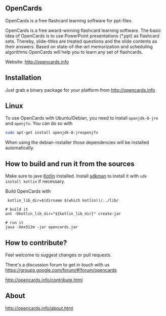 OpenCards
-----------

OpenCards is a free flashcard learning software for ppt-files

OpenCards is a free award-winning flashcard learning software. The basic idea of OpenCards
is to use PowerPoint presentations (*.ppt) as flashcard sets. Thereby, slide-titles are
treated questions and the slide contents as their answers. Based on state-of-the-art
memorization and scheduling algorithms OpenCards will help you to learn any set of flashcards.

Website: http://opencards.info


Installation
------------

Just grab a binary package for your platform from http://opencards.info


## Linux 

To use OpenCards with Ubuntu/Debian, you need to install `openjdk-8-jre` and `openjfx`. You can do so with

```bash
sudo apt-get install openjdk-8-jreopenjfx 
```
When using the debian-installer those dependencies will be installed automatically.

How to build and run it from the sources
--------------------------------

Make sure to jave [Kotlin](https://kotlinlang.org/) installed. Install [sdkman](http://sdkman.io/) to install it with `sdk install kotlin` if necessary.

Build OpenCards with
```{bash}
 kotlin_lib_dir=$(dirname $(which kotlin))/../lib/

# build it
ant -Dkotlin_lib_dir="${kotlin_lib_dir}" create-jar

# run it
java -Xmx512m -jar opencards.jar
```

How to contribute?
-------------------------

Feel welcome to suggest changes or pull requests.

There's a discussion forum to get in touch with us https://groups.google.com/forum/#!forum/opencards

http://opencards.info/contribute.html


About
------------------------

http://opencards.info/about.html


